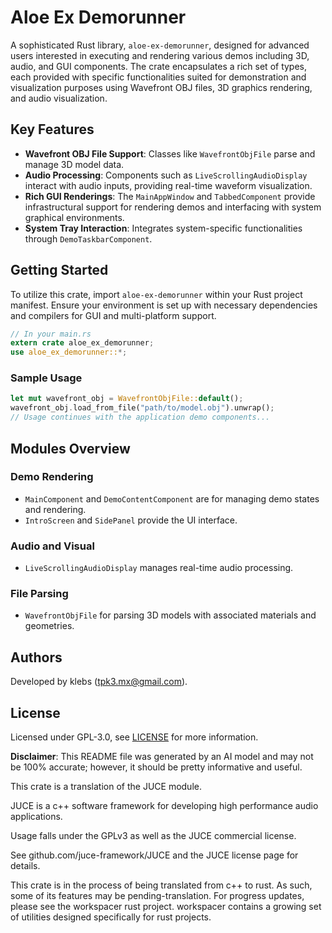 # Aloe Ex Demorunner

A sophisticated Rust library, `aloe-ex-demorunner`, designed for advanced users interested in executing and rendering various demos including 3D, audio, and GUI components. The crate encapsulates a rich set of types, each provided with specific functionalities suited for demonstration and visualization purposes using Wavefront OBJ files, 3D graphics rendering, and audio visualization.

## Key Features
- **Wavefront OBJ File Support**: Classes like `WavefrontObjFile` parse and manage 3D model data.
- **Audio Processing**: Components such as `LiveScrollingAudioDisplay` interact with audio inputs, providing real-time waveform visualization.
- **Rich GUI Renderings**: The `MainAppWindow` and `TabbedComponent` provide infrastructural support for rendering demos and interfacing with system graphical environments.
- **System Tray Interaction**: Integrates system-specific functionalities through `DemoTaskbarComponent`.

## Getting Started
To utilize this crate, import `aloe-ex-demorunner` within your Rust project manifest. Ensure your environment is set up with necessary dependencies and compilers for GUI and multi-platform support.

```rust
// In your main.rs
extern crate aloe_ex_demorunner;
use aloe_ex_demorunner::*;
```

### Sample Usage

```rust
let mut wavefront_obj = WavefrontObjFile::default();
wavefront_obj.load_from_file("path/to/model.obj").unwrap();
// Usage continues with the application demo components...
```

## Modules Overview
### Demo Rendering
- `MainComponent` and `DemoContentComponent` are for managing demo states and rendering.
- `IntroScreen` and `SidePanel` provide the UI interface.

### Audio and Visual
- `LiveScrollingAudioDisplay` manages real-time audio processing.

### File Parsing
- `WavefrontObjFile` for parsing 3D models with associated materials and geometries.

## Authors
Developed by klebs (tpk3.mx@gmail.com).

## License
Licensed under GPL-3.0, see [LICENSE](https://www.gnu.org/licenses/gpl-3.0.en.html) for more information.

**Disclaimer**: This README file was generated by an AI model and may not be 100% accurate; however, it should be pretty informative and useful.

This crate is a translation of the JUCE module.

JUCE is a c++ software framework for developing high performance audio applications.

Usage falls under the GPLv3 as well as the JUCE commercial license.

See github.com/juce-framework/JUCE and the JUCE license page for details.

This crate is in the process of being translated from c++ to rust. As such, some of its features may be pending-translation. For progress updates, please see the workspacer rust project. workspacer contains a growing set of utilities designed specifically for rust projects.
